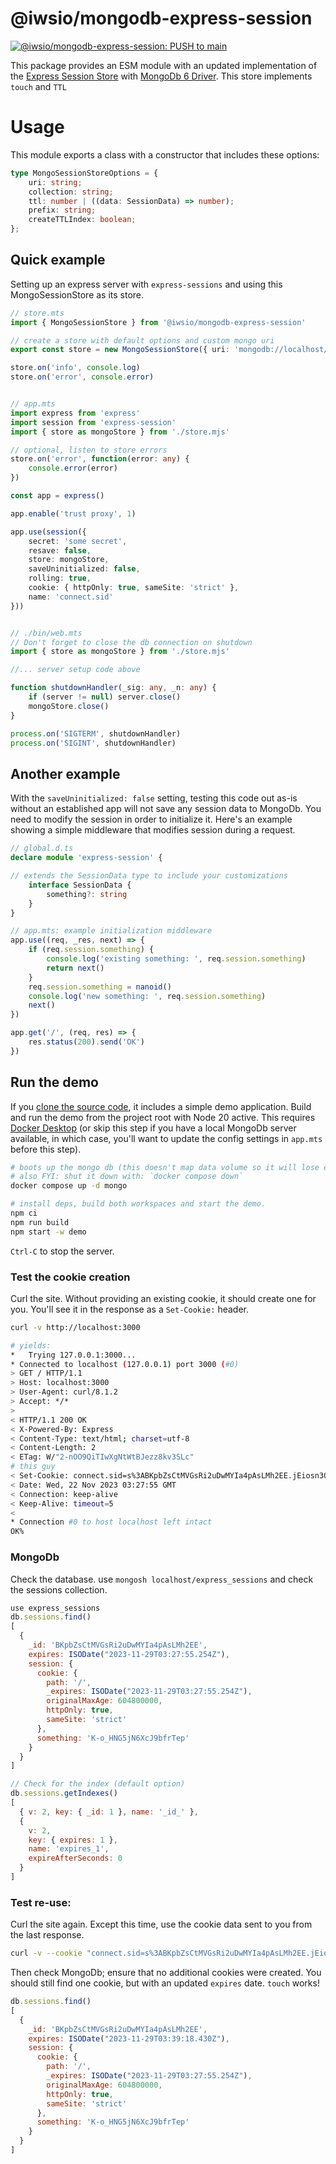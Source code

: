 # @iwsio/mongodb-express-session

[![@iwsio/mongodb-express-session: PUSH to main](https://github.com/iwsllc/mongodb-express-session/actions/workflows/mongodb-session-push-main.yaml/badge.svg)](https://github.com/iwsllc/mongodb-express-session/actions/workflows/mongodb-session-push-main.yaml)

This package provides an ESM module with an updated implementation of the [Express Session Store](https://www.npmjs.com/package/express-session#session-store-implementation) with [MongoDb 6 Driver](https://www.mongodb.com/docs/drivers/node/current/). This store implements `touch` and `TTL`

# Usage
This module exports a class with a constructor that includes these options:

```ts
type MongoSessionStoreOptions = {
	uri: string;
	collection: string;
	ttl: number | ((data: SessionData) => number);
	prefix: string;
	createTTLIndex: boolean;
};
```

## Quick example
Setting up an express server with `express-sessions` and using this MongoSessionStore as its store.

```ts
// store.mts
import { MongoSessionStore } from '@iwsio/mongodb-express-session'

// create a store with default options and custom mongo uri
export const store = new MongoSessionStore({ uri: 'mongodb://localhost/express_sessions' })

store.on('info', console.log)
store.on('error', console.error)


// app.mts
import express from 'express'
import session from 'express-session'
import { store as mongoStore } from './store.mjs'

// optional, listen to store errors
store.on('error', function(error: any) {
	console.error(error)
})

const app = express()

app.enable('trust proxy', 1)

app.use(session({
	secret: 'some secret',
	resave: false,
	store: mongoStore,
	saveUninitialized: false,
	rolling: true,
	cookie: { httpOnly: true, sameSite: 'strict' },
	name: 'connect.sid'
}))


// ./bin/web.mts
// Don't forget to close the db connection on shutdown
import { store as mongoStore } from './store.mjs'

//... server setup code above

function shutdownHandler(_sig: any, _n: any) {
	if (server != null) server.close()
	mongoStore.close()
}

process.on('SIGTERM', shutdownHandler)
process.on('SIGINT', shutdownHandler)
```

## Another example

With the `saveUninitialized: false` setting, testing this code out as-is without an established app will not save any session data to MongoDb. You need to modify the session in order to initialize it. Here's an example showing a simple middleware that modifies session during a request. 

```ts
// global.d.ts
declare module 'express-session' {

// extends the SessionData type to include your customizations
	interface SessionData {
		something?: string
	}
}

// app.mts: example initialization middleware
app.use((req, _res, next) => {
	if (req.session.something) {
		console.log('existing something: ', req.session.something)
		return next()
	}
	req.session.something = nanoid()
	console.log('new something: ', req.session.something)
	next()
})

app.get('/', (req, res) => {
	res.status(200).send('OK')
})
```

## Run the demo
If you [clone the source code](https://github.com/IWSLLC/mongodb-express-session), it includes a simple demo application. Build and run the demo from the project root with Node 20 active. This requires [Docker Desktop](https://www.docker.com/products/docker-desktop/) (or skip this step if you have a local MongoDb server available, in which case, you'll want to update the config settings in `app.mts` before this step).

```bash
# boots up the mongo db (this doesn't map data volume so it will lose everything when it shuts down)
# also FYI: shut it down with: `docker compose down`
docker compose up -d mongo

# install deps, build both workspaces and start the demo.
npm ci
npm run build
npm start -w demo
```

`Ctrl-C` to stop the server.


### Test the cookie creation
Curl the site. Without providing an existing cookie, it should create one for you. You'll see it in the response as a `Set-Cookie:` header.

```bash
curl -v http://localhost:3000

# yields:
*   Trying 127.0.0.1:3000...
* Connected to localhost (127.0.0.1) port 3000 (#0)
> GET / HTTP/1.1
> Host: localhost:3000
> User-Agent: curl/8.1.2
> Accept: */*
> 
< HTTP/1.1 200 OK
< X-Powered-By: Express
< Content-Type: text/html; charset=utf-8
< Content-Length: 2
< ETag: W/"2-nOO9QiTIwXgNtWtBJezz8kv3SLc"
# this guy
< Set-Cookie: connect.sid=s%3ABKpbZsCtMVGsRi2uDwMYIa4pAsLMh2EE.jEiosn3OQ7RQ9WZUSAKptC%2B0KshKXPY3oA%2Fh1J%2BECPI; Path=/; Expires=Wed, 29 Nov 2023 03:27:55 GMT; HttpOnly; SameSite=Strict
< Date: Wed, 22 Nov 2023 03:27:55 GMT
< Connection: keep-alive
< Keep-Alive: timeout=5
< 
* Connection #0 to host localhost left intact
OK%
```


### MongoDb
Check the database. use `mongosh localhost/express_sessions` and check the sessions collection. 

```js
use express_sessions
db.sessions.find()
[
  {
    _id: 'BKpbZsCtMVGsRi2uDwMYIa4pAsLMh2EE',
    expires: ISODate("2023-11-29T03:27:55.254Z"),
    session: {
      cookie: {
        path: '/',
        _expires: ISODate("2023-11-29T03:27:55.254Z"),
        originalMaxAge: 604800000,
        httpOnly: true,
        sameSite: 'strict'
      },
      something: 'K-o_HNG5jN6XcJ9bfrTep'
    }
  }
]

// Check for the index (default option)
db.sessions.getIndexes()
[
  { v: 2, key: { _id: 1 }, name: '_id_' },
  {
    v: 2,
    key: { expires: 1 },
    name: 'expires_1',
    expireAfterSeconds: 0
  }
]
```

### Test re-use:

Curl the site again. Except this time, use the cookie data sent to you from the last response.

```bash
curl -v --cookie "connect.sid=s%3ABKpbZsCtMVGsRi2uDwMYIa4pAsLMh2EE.jEiosn3OQ7RQ9WZUSAKptC%2B0KshKXPY3oA%2Fh1J%2BECPI; Path=/; Expires=Wed, 29 Nov 2023 03:27:55 GMT; HttpOnly; SameSite=Strict" http://localhost:3000
```

Then check MongoDb; ensure that no additional cookies were created. You should still find one cookie, but with an updated `expires` date. `touch` works!

```js
db.sessions.find()
[
  {
    _id: 'BKpbZsCtMVGsRi2uDwMYIa4pAsLMh2EE',
    expires: ISODate("2023-11-29T03:39:18.430Z"),
    session: {
      cookie: {
        path: '/',
        _expires: ISODate("2023-11-29T03:27:55.254Z"),
        originalMaxAge: 604800000,
        httpOnly: true,
        sameSite: 'strict'
      },
      something: 'K-o_HNG5jN6XcJ9bfrTep'
    }
  }
]
```